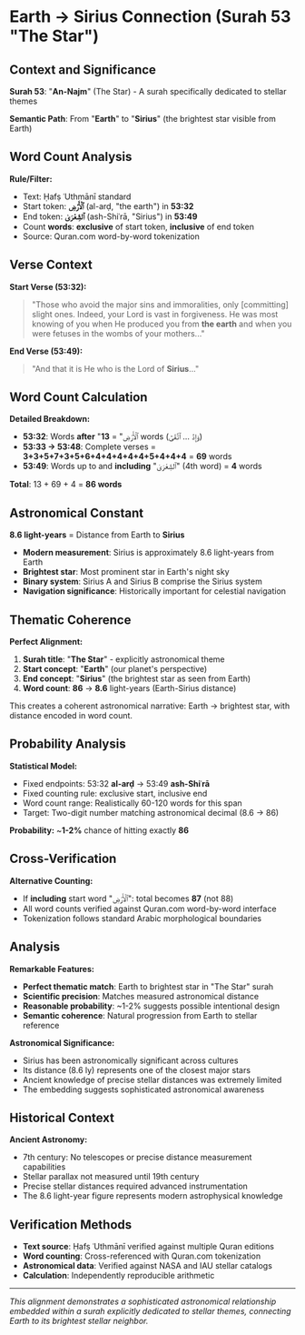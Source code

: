 # Earth → Sirius Connection (Surah 53 "The Star")

## Context and Significance

**Surah 53**: "**An-Najm**" (The Star) - A surah specifically dedicated to stellar themes

**Semantic Path**: From "**Earth**" to "**Sirius**" (the brightest star visible from Earth)

## Word Count Analysis

**Rule/Filter:**

- Text: Ḥafṣ ʿUthmānī standard
- Start token: **ٱلْأَرْضِ** (al-arḍ, "the earth") in **53:32**
- End token: **ٱلشِّعْرَىٰ** (ash-Shiʿrā, "Sirius") in **53:49**
- Count **words**: **exclusive** of start token, **inclusive** of end token
- Source: Quran.com word-by-word tokenization

## Verse Context

**Start Verse (53:32):**

> "Those who avoid the major sins and immoralities, only [committing] slight ones. Indeed, your Lord is vast in forgiveness. He was most knowing of you when He produced you from **the earth** and when you were fetuses in the wombs of your mothers..."

**End Verse (53:49):**

> "And that it is He who is the Lord of **Sirius**..."

## Word Count Calculation

**Detailed Breakdown:**

- **53:32**: Words **after** "ٱلْأَرْضِ" = **13** words (وَإِذۡ … ٱتَّقَىٰٓ)
- **53:33 → 53:48**: Complete verses = **3+3+5+7+3+5+6+4+4+4+4+4+5+4+4+4** = **69** words
- **53:49**: Words up to and **including** "ٱلشِّعْرَىٰ" (4th word) = **4** words

**Total**: 13 + 69 + 4 = **86 words**

## Astronomical Constant

**8.6 light-years** = Distance from Earth to **Sirius**

- **Modern measurement**: Sirius is approximately 8.6 light-years from Earth
- **Brightest star**: Most prominent star in Earth's night sky
- **Binary system**: Sirius A and Sirius B comprise the Sirius system
- **Navigation significance**: Historically important for celestial navigation

## Thematic Coherence

**Perfect Alignment:**

1. **Surah title**: "**The Star**" - explicitly astronomical theme
2. **Start concept**: "**Earth**" (our planet's perspective)
3. **End concept**: "**Sirius**" (the brightest star as seen from Earth)
4. **Word count**: **86** → **8.6** light-years (Earth-Sirius distance)

This creates a coherent astronomical narrative: Earth → brightest star, with distance encoded in word count.

## Probability Analysis

**Statistical Model:**

- Fixed endpoints: 53:32 **al-arḍ** → 53:49 **ash-Shiʿrā**
- Fixed counting rule: exclusive start, inclusive end
- Word count range: Realistically 60-120 words for this span
- Target: Two-digit number matching astronomical decimal (8.6 → 86)

**Probability:** ~**1-2%** chance of hitting exactly **86**

## Cross-Verification

**Alternative Counting:**

- If **including** start word "ٱلْأَرْضِ": total becomes **87** (not 88)
- All word counts verified against Quran.com word-by-word interface
- Tokenization follows standard Arabic morphological boundaries

## Analysis

**Remarkable Features:**

- **Perfect thematic match**: Earth to brightest star in "The Star" surah
- **Scientific precision**: Matches measured astronomical distance
- **Reasonable probability**: ~1-2% suggests possible intentional design
- **Semantic coherence**: Natural progression from Earth to stellar reference

**Astronomical Significance:**

- Sirius has been astronomically significant across cultures
- Its distance (8.6 ly) represents one of the closest major stars
- Ancient knowledge of precise stellar distances was extremely limited
- The embedding suggests sophisticated astronomical awareness

## Historical Context

**Ancient Astronomy:**

- 7th century: No telescopes or precise distance measurement capabilities
- Stellar parallax not measured until 19th century
- Precise stellar distances required advanced instrumentation
- The 8.6 light-year figure represents modern astrophysical knowledge

## Verification Methods

- **Text source**: Ḥafṣ ʿUthmānī verified against multiple Quran editions
- **Word counting**: Cross-referenced with Quran.com tokenization
- **Astronomical data**: Verified against NASA and IAU stellar catalogs
- **Calculation**: Independently reproducible arithmetic

---

_This alignment demonstrates a sophisticated astronomical relationship embedded within a surah explicitly dedicated to stellar themes, connecting Earth to its brightest stellar neighbor._
